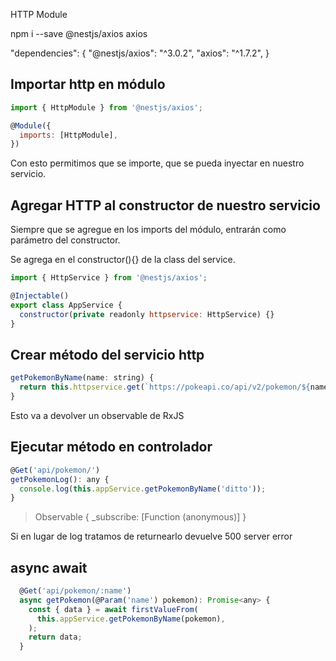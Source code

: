 HTTP Module

npm i --save @nestjs/axios axios

"dependencies": {
    "@nestjs/axios": "^3.0.2",
    "axios": "^1.7.2",
}

## Importar http en módulo

```js
import { HttpModule } from '@nestjs/axios';

@Module({
  imports: [HttpModule],
})

```
Con esto permitimos que se importe, que se pueda inyectar en nuestro servicio.

## Agregar HTTP al constructor de nuestro servicio

Siempre que se agregue en los imports del módulo, entrarán como parámetro del constructor.

Se agrega en el constructor(){} de la class del service.

```js
import { HttpService } from '@nestjs/axios';

@Injectable()
export class AppService {
  constructor(private readonly httpservice: HttpService) {}
}
```

## Crear método del servicio http


```js
getPokemonByName(name: string) {
  return this.httpservice.get(`https://pokeapi.co/api/v2/pokemon/${name}`);
}

```
Esto va a devolver un observable de RxJS

## Ejecutar método en controlador

```js
@Get('api/pokemon/')
getPokemonLog(): any {
  console.log(this.appService.getPokemonByName('ditto'));
}
```
> Observable { _subscribe: [Function (anonymous)] }

Si en lugar de log tratamos de returnearlo devuelve 500 server error

## async await

```js
  @Get('api/pokemon/:name')
  async getPokemon(@Param('name') pokemon): Promise<any> {
    const { data } = await firstValueFrom(
      this.appService.getPokemonByName(pokemon),
    );
    return data;
  }
  ```
